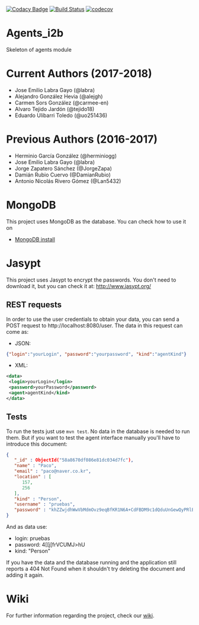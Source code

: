 [![Codacy Badge](https://api.codacy.com/project/badge/Grade/0a5332a696ea4b06aa9f43a39f3f21f0)](https://www.codacy.com/app/jelabra/Agents_i2b?utm_source=github.com&amp;utm_medium=referral&amp;utm_content=Arquisoft/Agents_i2b&amp;utm_campaign=Badge_Grade)
[![Build Status](https://travis-ci.org/Arquisoft/Agents_i2b.svg?branch=master)](https://travis-ci.org/Arquisoft/Agents_i2b)
[![codecov](https://codecov.io/gh/Arquisoft/Agents_i2b/branch/master/graph/badge.svg)](https://codecov.io/gh/Arquisoft/Agents_i2b)


# Agents_i2b

Skeleton of agents module

# Current Authors (2017-2018)
- Jose Emilio Labra Gayo (@labra)
- Alejandro González Hevia (@alejgh)
- Carmen Sors González (@carmee-en)
- Alvaro Tejido Jardón (@tejido18)
- Eduardo Ulibarri Toledo (@uo251436)

# Previous Authors (2016-2017)

- Herminio García González (@herminiogg)
- Jose Emilio Labra Gayo (@labra)
- Jorge Zapatero Sánchez (@JorgeZapa)
- Damián Rubio Cuervo (@DamianRubio)
- Antonio Nicolás Rivero Gómez (@Lan5432)

# MongoDB
This project uses MongoDB as the database. You can check how to use it on
 - [MongoDB install](https://github.com/Arquisoft/participants_i2b/wiki/MongoDB)

# Jasypt
This project uses Jasypt to encrypt the passwords. You don't need to download it, but you can check it at: http://www.jasypt.org/
 
## REST requests
In order to use the user credentials to obtain your data, you can send a POST request to http://localhost:8080/user. The
data in this request can come as:
 - JSON:
```json
{"login":"yourLogin", "password":"yourpassword", "kind":"agentKind"}
```

- XML:
```xml
<data>
 <login>yourLogin</login>
 <password>yourPassword</password>
 <agent>agentKind</kind>
</data>
```

## Tests
To run the tests just use `mvn test`. No data in the database is needed to run them. But if you want to test the
agent interface manually you'll have to introduce this document:

```json
{
   "_id" : ObjectId("58a8670df086e81dc034d7fc"),
   "name" : "Paco",
   "email" : "paco@naver.co.kr",
   "location" : [
      157,
      256
   ],
   "kind" : "Person",
   "username" : "pruebas",
   "password" : "khZZwjdhWwVbMdmOvz9eqBfKR1N6A+CdFBDM9c1dQduUnGewQyPRlBxB4Q6wT7Cq"
}
```

And as data use:
 - login: pruebas
 - password: 4[[j[frVCUMJ>hU
 - kind: "Person"

 If you have the data and the database running and the application still reports a 404 Not Found when it shouldn't
 try deleting the document and adding it again.

# Wiki
For further information regarding the project, check our [wiki](https://github.com/Arquisoft/Agents_i2b/wiki).

